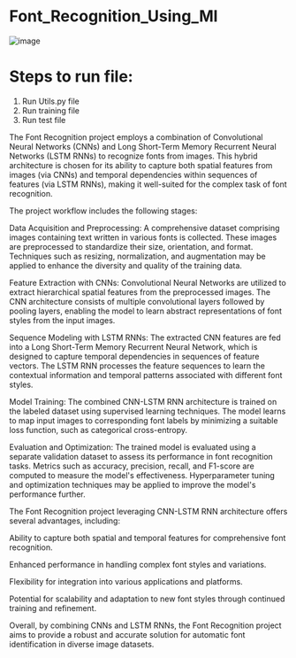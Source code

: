 # Font_Recognition_Using_Ml

![image](https://github.com/vaibhavdangar09/Font_Recognition_Using_Ml/assets/85430510/2e2c5115-f394-4981-b2d6-668dd41e051e)


# Steps to run file:
1. Run Utils.py file
2. Run training file
3. Run test file 

The Font Recognition project employs a combination of Convolutional Neural Networks (CNNs) and Long Short-Term Memory Recurrent Neural Networks (LSTM RNNs) to recognize fonts from images. This hybrid architecture is chosen for its ability to capture both spatial features from images (via CNNs) and temporal dependencies within sequences of features (via LSTM RNNs), making it well-suited for the complex task of font recognition.

The project workflow includes the following stages:

Data Acquisition and Preprocessing: A comprehensive dataset comprising images containing text written in various fonts is collected. These images are preprocessed to standardize their size, orientation, and format. Techniques such as resizing, normalization, and augmentation may be applied to enhance the diversity and quality of the training data.

Feature Extraction with CNNs: Convolutional Neural Networks are utilized to extract hierarchical spatial features from the preprocessed images. The CNN architecture consists of multiple convolutional layers followed by pooling layers, enabling the model to learn abstract representations of font styles from the input images.

Sequence Modeling with LSTM RNNs: The extracted CNN features are fed into a Long Short-Term Memory Recurrent Neural Network, which is designed to capture temporal dependencies in sequences of feature vectors. The LSTM RNN processes the feature sequences to learn the contextual information and temporal patterns associated with different font styles.

Model Training: The combined CNN-LSTM RNN architecture is trained on the labeled dataset using supervised learning techniques. The model learns to map input images to corresponding font labels by minimizing a suitable loss function, such as categorical cross-entropy.

Evaluation and Optimization: The trained model is evaluated using a separate validation dataset to assess its performance in font recognition tasks. Metrics such as accuracy, precision, recall, and F1-score are computed to measure the model's effectiveness. Hyperparameter tuning and optimization techniques may be applied to improve the model's performance further.

The Font Recognition project leveraging CNN-LSTM RNN architecture offers several advantages, including:

Ability to capture both spatial and temporal features for comprehensive font recognition.

Enhanced performance in handling complex font styles and variations.

Flexibility for integration into various applications and platforms.

Potential for scalability and adaptation to new font styles through continued training and refinement.

Overall, by combining CNNs and LSTM RNNs, the Font Recognition project aims to provide a robust and accurate solution for automatic font identification in diverse image datasets.
